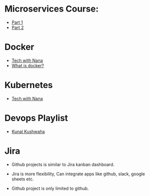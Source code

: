 # Microservices Course:
- [Part 1](https://youtu.be/BLlEgtp2_i8?si=mHO2I5m2nFM09KAg)
- [Part 2](https://www.youtube.com/watch?v=EeQRAxXWDF4&t=0s)

# Docker
- [Tech with Nana](https://youtu.be/3c-iBn73dDE?si=QNNfAH6KlVlW6Yb8)
- [What is docker?](https://aws.amazon.com/docker/)

# Kubernetes
- [Tech with Nana](https://www.youtube.com/watch?v=X48VuDVv0do)

# Devops Playlist
- [Kunal Kushwaha](https://youtube.com/playlist?list=PL9gnSGHSqcnoqBXdMwUTRod4Gi3eac2Ak&si=p1iwhiB2o-zKkIR0)



# Jira
- Github projects is similar to Jira kanban dashboard.

- Jira is more flexibility, Can integrate apps like github, slack, google sheets etc.

- Github project is only limited to github.

